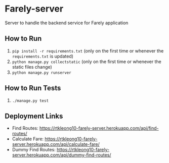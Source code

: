 # Farely-server
Server to handle the backend service for Farely application

## How to Run
1. `pip install -r requirements.txt` (only on the first time or whenever the `requirements.txt` is updated)
2. `python manage.py collectstatic` (only on the first time or whenever the static files change)
3. `python manage.py runserver`

## How to Run Tests
1. `./manage.py test`

## Deployment Links
- Find Routes: https://rtkleong10-farely-server.herokuapp.com/api/find-routes/
- Calculate Fare: https://rtkleong10-farely-server.herokuapp.com/api/calculate-fare/
- Dummy Find Routes: https://rtkleong10-farely-server.herokuapp.com/api/dummy-find-routes/